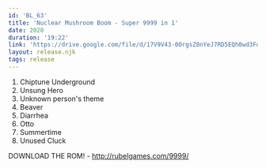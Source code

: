 ```yaml
---
id: 'BL_63'
title: 'Nuclear Mushroom Boom - Super 9999 in 1'
date: 2020
duration: '19:22'
link: 'https://drive.google.com/file/d/17V9V43-0OrgsZ8nYeJ7RD5EQh0wd3Fdl/view?usp=sharing'
layout: release.njk
tags: release
---
```


01. Chiptune Underground
02. Unsung Hero
03. Unknown person's theme
04. Beaver
05. Diarrhea
06. Otto
07. Summertime
08. Unused Cluck

DOWNLOAD THE ROM! - http://rubelgames.com/9999/
